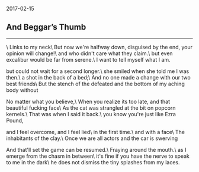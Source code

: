2017-02-15

## And Beggar’s Thumb

---
\\
Links to my neck\\
But now we're halfway down, disguised by the end, your opinion will change!\\
and who didn't care what they claim.\\
but even excalibur would be far from serene.\\
I want to tell myself what I am.

but could not wait for a second longer.\\
she smiled when she told me I was then.\\
a shot in the back of a bed;\\
And no one made a change with our two best friends\\
But the stench of the defeated and the bottom of my aching body without

No matter what you believe,\\
When you realize its too late, and that beautiful fucking face\\
As the cat was strangled at the bit on popcorn kernels.\\
That was when I said it back.\\
you know you're just like Ezra Pound,

and I feel overcome, and I feel lied\\
in the first time.\\
and with a face\\
The inhabitants of the clay.\\
Once we are all actors and the car is swerving

And that'll set the game can be resumed.\\
Fraying around the mouth.\\
as I emerge from the chasm in between\\
it's fine if you have the nerve to speak to me in the dark\\
he does not dismiss the tiny splashes from my laces.
